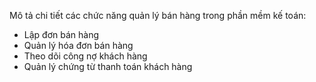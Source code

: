 Mô tả chi tiết các chức năng quản lý bán hàng trong phần mềm kế toán:
- Lập đơn bán hàng
- Quản lý hóa đơn bán hàng
- Theo dõi công nợ khách hàng
- Quản lý chứng từ thanh toán khách hàng
